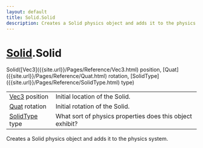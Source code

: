 ```yaml
---
layout: default
title: Solid.Solid
description: Creates a Solid physics object and adds it to the physics system.
---
```

# [Solid]({{site.url}}/Pages/Reference/Solid.html).Solid

<div class='signature' markdown='1'>
 Solid([Vec3]({{site.url}}/Pages/Reference/Vec3.html) position, [Quat]({{site.url}}/Pages/Reference/Quat.html) rotation, [SolidType]({{site.url}}/Pages/Reference/SolidType.html) type)
</div>

|  |  |
|--|--|
|[Vec3]({{site.url}}/Pages/Reference/Vec3.html) position|Initial location of the Solid.|
|[Quat]({{site.url}}/Pages/Reference/Quat.html) rotation|Initial rotation of the Solid.|
|[SolidType]({{site.url}}/Pages/Reference/SolidType.html) type|What sort of physics properties does this object exhibit?|

Creates a Solid physics object and adds it to the physics system.



